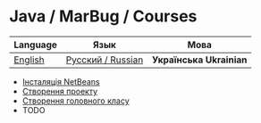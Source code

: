 # Java / MarBug / Courses

| Language | Язык | Мова |
| -------- | ---- | ---- |
| [English](README.md) | [Русский / Russian](README.ru.md) | **Українська Ukrainian** |

* [Інсталяція NetBeans](netbeans/install/README.uk.md)
* [Створення проекту](netbeans/create-project/README.uk.md)
* [Створення головного класу](netbeans/add-main-class/README.uk.md)
* TODO
